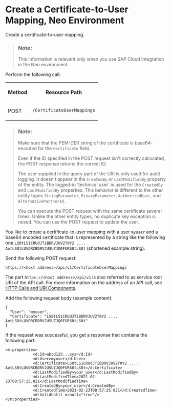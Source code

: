 <!-- loio4b99156032bf4c1690a4f6885e872489 -->

# Create a Certificate-to-User Mapping, Neo Environment

Create a certificate-to-user mapping.



> ### Note:  
> This information is relevant only when you use SAP Cloud Integration in the Neo environment.

Perform the following call:


<table>
<tr>
<th valign="top">

Method

</th>
<th valign="top">

Resource Path

</th>
</tr>
<tr>
<td valign="top">

POST

</td>
<td valign="top">

`/CertificateUserMappings` 

</td>
</tr>
</table>

> ### Note:  
> Make sure that the PEM-DER string of the certificate is base64-encoded for the `Certificate` field.
> 
> Even if the ID specified in the POST request isn't correctly calculated, the POST response returns the correct ID.
> 
> The user supplied in the query part of the URI is only used for audit logging. It doesn't appear in the `CreatedBy` or `LastModifiedBy` property of the entity. The logged-in 'technical user' is used for the `CreatedBy` and `LastModifiedBy` properties. This behavior is different to the other entity types `StringParameter`, `BinaryParameter`, `AuthorizedUser`, and `AlternativePartnerId`.
> 
> You can execute the POST request with the same certificate several times. Unlike the other entity types, no duplicate key exception is raised. You can use the POST request to update the user.

You like to create a certificate-to-user mapping with a user `myuser` and a base64 encoded certificate that is represented by a string like the following one `LS0tLS1CRUdJTiBDRVJUV2T0Y2 .... AotLS0tLUVORCBDRVJUSUZJQ0FURS0tLS0t` \(shortened example string\).

Send the following POST request:

`https://<host address>/api/v1/CertificateUserMappings`

The part `https://<host address>/api/v1` is also referred to as service root URI of the API call. For more information on the address of an API call, see [HTTP Calls and URI Components](http-calls-and-uri-components-ca75e12.md).

Add the following request body \(example content\):

```
{
  "User": "myuser",
  "Certificate": "LS0tLS1CRUdJTiBDRVJUV2T0Y2 .... AotLS0tLUVORCBDRVJUSUZJQ0FURS0tLS0t"
}
```

If the request was successful, you get a response that contains the following part:

```
<m:properties>
            <d:Id>abcd123...xyz</d:Id>
            <d:User>myuser</d:User>
            <d:Certificate>LS0tLS1CRUdJTiBDRVJUV2T0Y2 .... AotLS0tLUVORCBDRVJUSUZJQ0FURS0tLS0t</d:Certificate>
            <d:LastModifiedBy>your_user</d:LastModifiedBy>
            <d:LastModifiedTime>2021-02-23T08:57:25.021</d:LastModifiedTime>
            <d:CreatedBy>your_user</d:CreatedBy>
            <d:CreatedTime>2021-02-23T08:57:25.021</d:CreatedTime>
            <d:ValidUntil m:null="true"/>
</m:properties>
```

